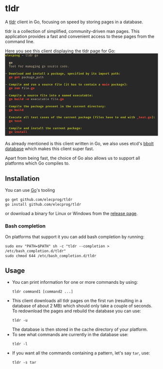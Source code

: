 tldr
====

A [tldr](https://github.com/tldr-pages/tldr) client in Go, focusing on speed by storing pages in a database.

tldr is a collection of simplified, community-driven man pages. This application provides a fast and convenient access to these pages from the command line.

Here you see this client displaying the tldr page for Go:
![screenshot](screenshot.png)

As already mentioned is this client written in Go, we also uses etcd's [bbolt database](https://github.com/etcd-io/bbolt) which makes this client super fast.

Apart from being fast, the choice of Go also allows us to support all platforms which Go compiles to.

## Installation
You can use [Go](https://golang.org/)'s tooling

```
go get github.com/elecprog/tldr
go install github.com/elecprog/tldr
```

or download a binary for Linux or Windows from the [release page](https://github.com/elecprog/tldr/releases/latest/).

### Bash completion
On platforms that support it you can add bash completion by running:

```
sudo env "PATH=$PATH" sh -c "tldr --completion > /etc/bash_completion.d/tldr"
sudo chmod 644 /etc/bash_completion.d/tldr
```

## Usage
- You can print information for one or more commands by using:
  ```
  tldr command1 [command2 ...]
  ```
- This client downloads all tldr pages on the first run (resulting in a database of about 2&nbsp;MB) which should only take a couple of seconds. To redownload the pages and rebuild the database you can use:
  ```
  tldr -u
  ```
  The database is then stored in the cache directory of your platform.
- To see what commands are currently in the database use:
  ```
  tldr -l
  ```
- If you want all the commands containing a pattern, let's say `tar`, use:
  ```
  tldr -s tar
  ```
